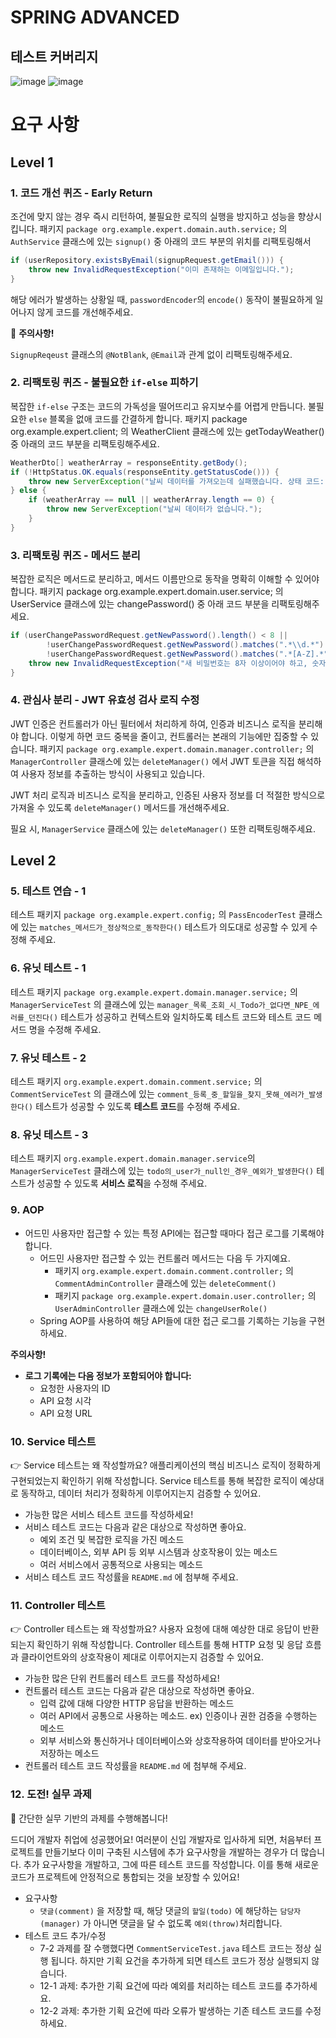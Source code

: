 # SPRING ADVANCED

## 테스트 커버리지
![image](https://github.com/user-attachments/assets/77cc8af8-ce40-4560-8f8c-ddb5b5eef594)
![image](https://github.com/user-attachments/assets/9c430eef-fa87-456e-b559-23abb3fabf25)

# 요구 사항
## Level 1
### **1. 코드 개선 퀴즈 -** Early Return

조건에 맞지 않는 경우 즉시 리턴하여, 불필요한 로직의 실행을 방지하고 성능을 향상시킵니다.
패키지 `package org.example.expert.domain.auth.service;` 의 `AuthService` 클래스에 있는 `signup()` 중 아래의 코드 부분의 위치를 리팩토링해서

```java
if (userRepository.existsByEmail(signupRequest.getEmail())) {
    throw new InvalidRequestException("이미 존재하는 이메일입니다.");
}
```

해당 에러가 발생하는 상황일 때, `passwordEncoder`의 `encode()` 동작이 불필요하게 일어나지 않게 코드를 개선해주세요.

🚫 **주의사항!**

`SignupReqeust` 클래스의 `@NotBlank`, `@Email`과 관계 없이 리팩토링해주세요.

### **2. 리팩토링 퀴즈 - 불필요한 `if-else` 피하기**

복잡한 `if-else` 구조는 코드의 가독성을 떨어뜨리고 유지보수를 어렵게 만듭니다. 불필요한 `else` 블록을 없애 코드를 간결하게 합니다.
패키지 package org.example.expert.client; 의 WeatherClient 클래스에 있는 getTodayWeather() 중 아래의 코드 부분을 리팩토링해주세요.
```java
WeatherDto[] weatherArray = responseEntity.getBody();
if (!HttpStatus.OK.equals(responseEntity.getStatusCode())) {
    throw new ServerException("날씨 데이터를 가져오는데 실패했습니다. 상태 코드: " + responseEntity.getStatusCode());
} else {
    if (weatherArray == null || weatherArray.length == 0) {
        throw new ServerException("날씨 데이터가 없습니다.");
    }
}
```

### **3. 리팩토링 퀴즈 - 메서드 분리**

복잡한 로직은 메서드로 분리하고, 메서드 이름만으로 동작을 명확히 이해할 수 있어야 합니다.
패키지 package org.example.expert.domain.user.service; 의 UserService 클래스에 있는 changePassword() 중 아래 코드 부분을 리팩토링해주세요.
```java
if (userChangePasswordRequest.getNewPassword().length() < 8 ||
        !userChangePasswordRequest.getNewPassword().matches(".*\\d.*") ||
        !userChangePasswordRequest.getNewPassword().matches(".*[A-Z].*")) {
    throw new InvalidRequestException("새 비밀번호는 8자 이상이어야 하고, 숫자와 대문자를 포함해야 합니다.");
}
```

### **4. 관심사 분리 - JWT 유효성 검사 로직 수정**

JWT 인증은 컨트롤러가 아닌 필터에서 처리하게 하여, 인증과 비즈니스 로직을 분리해야 합니다. 이렇게 하면 코드 중복을 줄이고, 컨트롤러는 본래의 기능에만 집중할 수 있습니다.
패키지 `package org.example.expert.domain.manager.controller;` 의 `ManagerController` 클래스에 있는 `deleteManager()` 에서 JWT 토큰을 직접 해석하여 사용자 정보를 추출하는 방식이 사용되고 있습니다. 

JWT 처리 로직과 비즈니스 로직을 분리하고, 인증된 사용자 정보를 더 적절한 방식으로 가져올 수 있도록 `deleteManager()` 메서드를 개선해주세요.

필요 시, `ManagerService` 클래스에 있는 `deleteManager()` 또한 리팩토링해주세요.


## Level 2
### **5. 테스트 연습 - 1**
테스트 패키지 `package org.example.expert.config;` 의 `PassEncoderTest` 클래스에 있는 `matches_메서드가_정상적으로_동작한다()` 테스트가 의도대로 성공할 수 있게 수정해 주세요.

### **6. 유닛 테스트 - 1**
테스트 패키지 `package org.example.expert.domain.manager.service;` 의 `ManagerServiceTest` 의 클래스에 있는 `manager_목록_조회_시_Todo가_없다면_NPE_에러를_던진다()` 테스트가 성공하고 컨텍스트와 일치하도록 테스트 코드와 테스트 코드 메서드 명을 수정해 주세요.

### **7. 유닛 테스트 - 2**
테스트 패키지 `org.example.expert.domain.comment.service;` 의 `CommentServiceTest` 의 클래스에 있는 `comment_등록_중_할일을_찾지_못해_에러가_발생한다()` 테스트가 성공할 수 있도록 **테스트 코드**를 수정해 주세요.

### **8. 유닛 테스트 - 3**
테스트 패키지 `org.example.expert.domain.manager.service`의 `ManagerServiceTest` 클래스에 있는 `todo의_user가_null인_경우_예외가_발생한다()` 테스트가 성공할 수 있도록 **서비스 로직**을 수정해 주세요.

### **9. AOP**

- 어드민 사용자만 접근할 수 있는 특정 API에는 접근할 때마다 접근 로그를 기록해야 합니다.
    - 어드민 사용자만 접근할 수 있는 컨트롤러 메서드는 다음 두 가지예요.
        - 패키지 `org.example.expert.domain.comment.controller;` 의 `CommentAdminController` 클래스에 있는 `deleteComment()`
        - 패키지 `package org.example.expert.domain.user.controller;` 의 `UserAdminController` 클래스에 있는 `changeUserRole()`
    - Spring AOP를 사용하여 해당 API들에 대한 접근 로그를 기록하는 기능을 구현하세요.

**주의사항!**
- **로그 기록에는 다음 정보가 포함되어야 합니다:**
    - 요청한 사용자의 ID
    - API 요청 시각
    - API 요청 URL


### **10. Service 테스트**
👉 Service 테스트는 왜 작성할까요?
애플리케이션의 핵심 비즈니스 로직이 정확하게 구현되었는지 확인하기 위해 작성합니다. Service 테스트를 통해 복잡한 로직이 예상대로 동작하고, 데이터 처리가 정확하게 이루어지는지 검증할 수 있어요.

- 가능한 많은 서비스 테스트 코드를 작성하세요!
- 서비스 테스트 코드는 다음과 같은 대상으로 작성하면 좋아요.
    - 예외 조건 및 복잡한 로직을 가진 메소드
    - 데이터베이스, 외부 API 등 외부 시스템과 상호작용이 있는 메소드
    - 여러 서비스에서 공통적으로 사용되는 메소드
- 서비스 테스트 코드 작성률을 `README.md` 에 첨부해 주세요.
 
### **11. Controller 테스트**
👉 Controller 테스트는 왜 작성할까요?
사용자 요청에 대해 예상한 대로 응답이 반환되는지 확인하기 위해 작성합니다. 
Controller 테스트를 통해 HTTP 요청 및 응답 흐름과 클라이언트와의 상호작용이 제대로 이루어지는지 검증할 수 있어요.

- 가능한 많은 단위 컨트롤러 테스트 코드를 작성하세요!
- 컨트롤러 테스트 코드는 다음과 같은 대상으로 작성하면 좋아요.
    - 입력 값에 대해 다양한 HTTP 응답을 반환하는 메소드
    - 여러 API에서 공통으로 사용하는 메소드. ex) 인증이나 권한 검증을 수행하는 메소드
    - 외부 서비스와 통신하거나 데이터베이스와 상호작용하여 데이터를 받아오거나 저장하는 메소드
- 컨트롤러 테스트 코드 작성률을 `README.md` 에 첨부해 주세요.

### **12. 도전! 실무 과제**
🚀 간단한 실무 기반의 과제를 수행해봅니다!

드디어 개발자 취업에 성공했어요! 
여러분이 신입 개발자로 입사하게 되면, 처음부터 프로젝트를 만들기보다 이미 구축된 시스템에 추가 요구사항을 개발하는 경우가 더 많습니다. 추가 요구사항을 개발하고, 그에 따른 테스트 코드를 작성합니다. 이를 통해 새로운 코드가 프로젝트에 안정적으로 통합되는 것을 보장할 수 있어요!

- 요구사항
    - `댓글(comment)` 을 저장할 때, 해당 댓글의 `할일(todo)` 에 해당하는 `담당자(manager)` 가 아니면 댓글을 달 수 없도록 `예외(throw)`처리합니다.
- 테스트 코드 추가/수정
    - 7-2 과제를 잘 수행했다면  `CommentServiceTest.java` 테스트 코드는 정상 실행 됩니다. 하지만 기획 요건을 추가하게 되면 테스트 코드가 정상 실행되지 않습니다.
    - 12-1 과제: 추가한 기획 요건에 따라 예외를 처리하는 테스트 코드를 추가하세요.
    - 12-2 과제: 추가한 기획 요건에 따라 오류가 발생하는 기존 테스트 코드를 수정하세요.
